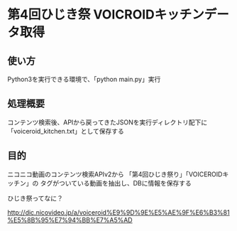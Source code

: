 # 第4回ひじき祭 VOICROIDキッチンデータ取得

## 使い方
Python3を実行できる環境で、「python main.py」実行

## 処理概要
コンテンツ検索後、APIから戻ってきたJSONを実行ディレクトリ配下に「voiceroid_kitchen.txt」として保存する

## 目的
ニコニコ動画のコンテンツ検索APIv2から
「第4回ひじき祭り」「VOICEROIDキッチン」の
タグがついている動画を抽出し、DBに情報を保存する


ひじき祭ってなに？

http://dic.nicovideo.jp/a/voiceroid%E9%9D%9E%E5%AE%9F%E6%B3%81%E5%8B%95%E7%94%BB%E7%A5%AD

